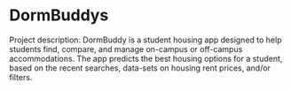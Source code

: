 # DormBuddys
Project description: DormBuddy is a student housing app designed to help students find, compare, and manage on-campus or off-campus accommodations. The app predicts the best housing options for a student, based on the recent searches, data-sets on housing rent prices, and/or filters.
